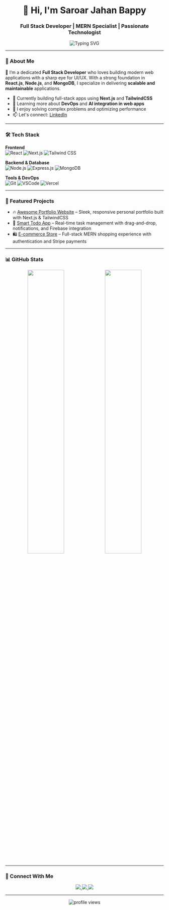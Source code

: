 <!-- Header Section -->
<h1 align="center">👋 Hi, I'm Saroar Jahan Bappy</h1>
<h3 align="center">Full Stack Developer | MERN Specialist | Passionate Technologist</h3>

<p align="center">
  <img src="https://readme-typing-svg.demolab.com?font=Fira+Code&weight=500&size=22&pause=1000&color=00BFFF&center=true&vCenter=true&width=500&lines=Transforming+ideas+into+real-world+apps;Clean%2C+Scalable+%26+Performant+Code;MERN+Stack+%7C+Next.js+%7C+TailwindCSS+%7C+MongoDB" alt="Typing SVG" />
</p>

---

### 🌟 About Me

🚀 I’m a dedicated **Full Stack Developer** who loves building modern web applications with a sharp eye for UI/UX. With a strong foundation in **React.js**, **Node.js**, and **MongoDB**, I specialize in delivering **scalable and maintainable** applications.

- 🔭 Currently building full-stack apps using **Next.js** and **TailwindCSS**
- 🌱 Learning more about **DevOps** and **AI integration in web apps**
- 🧩 I enjoy solving complex problems and optimizing performance
- 📫 Let's connect: [LinkedIn](https://www.linkedin.com/in/saroar-jahan-bappy/)

---

### 🛠 Tech Stack

**Frontend**  
![React](https://img.shields.io/badge/-React-61DAFB?logo=react&logoColor=white&style=flat-square)
![Next.js](https://img.shields.io/badge/-Next.js-000?logo=next.js&logoColor=white&style=flat-square)
![Tailwind CSS](https://img.shields.io/badge/-TailwindCSS-38B2AC?logo=tailwind-css&logoColor=white&style=flat-square)

**Backend & Database**  
![Node.js](https://img.shields.io/badge/-Node.js-339933?logo=node.js&logoColor=white&style=flat-square)
![Express.js](https://img.shields.io/badge/-Express.js-000?logo=express&logoColor=white&style=flat-square)
![MongoDB](https://img.shields.io/badge/-MongoDB-47A248?logo=mongodb&logoColor=white&style=flat-square)

**Tools & DevOps**  
![Git](https://img.shields.io/badge/-Git-F05032?logo=git&logoColor=white&style=flat-square)
![VSCode](https://img.shields.io/badge/-VSCode-007ACC?logo=visual-studio-code&logoColor=white&style=flat-square)
![Vercel](https://img.shields.io/badge/-Vercel-000?logo=vercel&logoColor=white&style=flat-square)

---

### 📌 Featured Projects

<!-- Replace these with real repo links -->
- 🔥 [Awesome Portfolio Website](https://github.com/your-username/portfolio) – Sleek, responsive personal portfolio built with Next.js & TailwindCSS  
- 🧠 [Smart Todo App](https://github.com/your-username/todo-app) – Real-time task management with drag-and-drop, notifications, and Firebase integration  
- 🛍 [E-commerce Store](https://github.com/your-username/ecommerce-store) – Full-stack MERN shopping experience with authentication and Stripe payments

---

### 📊 GitHub Stats

<p align="center">
  <img src="https://github-readme-stats.vercel.app/api?username=saroarjahanbappy&show_icons=true&theme=tokyonight&hide_border=true" width="48%" />
  <img src="https://github-readme-streak-stats.herokuapp.com/?user=saroarjahanbappy&theme=tokyonight&hide_border=true" width="48%" />
</p>

---

### 🔗 Connect With Me

<p align="center">
  <a href="https://www.linkedin.com/in/saroar-jahan-bappy/" target="_blank">
    <img src="https://img.shields.io/badge/-LinkedIn-0A66C2?logo=linkedin&logoColor=white&style=for-the-badge" />
  </a>
  <a href="mailto:your.email@example.com" target="_blank">
    <img src="https://img.shields.io/badge/-Email-D14836?logo=gmail&logoColor=white&style=for-the-badge" />
  </a>
  <a href="https://github.com/saroarjahanbappy" target="_blank">
    <img src="https://img.shields.io/badge/-GitHub-181717?logo=github&logoColor=white&style=for-the-badge" />
  </a>
</p>

---

<p align="center">
  <img src="https://komarev.com/ghpvc/?username=saroarjahanbappy&label=Profile+Views&color=0e75b6&style=flat-square" alt="profile views" />
</p>
